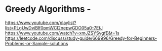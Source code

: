 # Greedy Algorithms -

https://www.youtube.com/playlist?list=PLgUwDviBIf0pmWCl2nepwGDO05a0-7EfJ
https://www.youtube.com/watch?v=xmJZSYSvgfE&t=1s
https://leetcode.com/discuss/study-guide/669996/Greedy-for-Beginners-Problems-or-Sample-solutions
